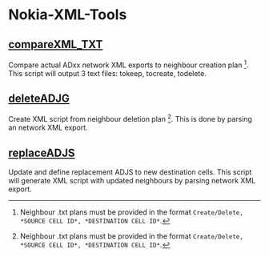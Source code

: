 # Nokia-XML-Tools

## [compareXML_TXT](compareXML_TXT.py)
Compare actual ADxx network XML exports to neighbour creation plan [^1]. This script will output 3 text files: tokeep, tocreate, todelete.
 
## [deleteADJG](deleteADJG.py)
Create XML script from neighbour deletion plan [^1]. This is done by parsing an network XML export.

## [replaceADJS](replaceADJS.py)
Update and define replacement ADJS to new destination cells. This script will generate XML script with updated neighbours by parsing network XML export. 

[^1]: Neighbour .txt plans must be provided in the format `Create/Delete, *SOURCE CELL ID*, *DESTINATION CELL ID*`.